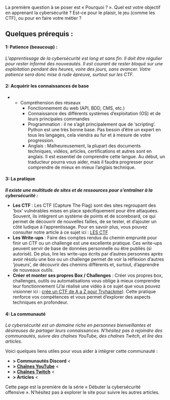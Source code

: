 La première question à se poser est « Pourquoi ? ». Quel est votre objectif en apprenant la cybersécurité ? Est-ce pour le plaisir, le jeu (comme les CTF), ou pour en faire votre métier ?

## **Quelques prérequis :**

#### **1: Patience (beaucoup)** :

_L’apprentissage de la cybersécurité est long et sans fin. Il doit être régulier pour rester informé des nouveautés. Il est courant de rester bloqué sur une exploitation pendant des heures, voire des jours, sans avancer. Votre patience sera donc mise à rude épreuve, surtout sur les CTF._

#### **2: Acquérir les connaissances de base** 

- - Compréhension des réseaux
    - Fonctionnement du web (API, BDD, CMS, etc.)
    - Connaissance des différents systèmes d’exploitation (OS) et de leurs principales commandes
    - Programmation : il ne s’agit principalement que de ‘scripting’. Python est une très bonne base. Pas besoin d’être un expert en tous les langages, cela viendra au fur et à mesure de votre progression.
    - Anglais : Malheureusement, la plupart des documents techniques, vidéos, articles, certifications et autres sont en anglais. Il est essentiel de comprendre cette langue. Au début, un traducteur pourra vous aider, mais il faudra progresser pour comprendre de mieux en mieux l’anglais technique.

#### **3: La pratique** 

**_Il existe une multitude de sites et de ressources pour s’entraîner à la cybersécurité :_**

- **Les CTF** : Les CTF (Capture The Flag) sont des sites regroupant des ‘box’ vulnérables mises en place spécifiquement pour être attaquées. Souvent, ils intègrent un système de points et de scoreboard, ce qui permet de découvrir de nouvelles failles, de se tester, et d’ajouter un côté ludique à l’apprentissage. Pour en savoir plus, vous pouvez consulter notre article à ce sujet ici : [LES CTF](https://hacking-france.fr/les-ctf/)
- **Les Write-ups** : Faire des comptes rendus du chemin emprunté pour finir un CTF ou un challenge est une excellente pratique. Ces write-ups peuvent servir de base de données personnelle ou être publiés (si autorisé). De plus, lire les write-ups écrits par d’autres personnes après avoir résolu une box ou un challenge permet de voir la réflexion d’autres ‘joueurs’, de découvrir des chemins différents et, surtout, d’apprendre de nouveaux outils.
- **Créer et monter ses propres Box / Challenges** : Créer vos propres box, challenges, outils ou automatisations vous oblige à mieux comprendre leur fonctionnement (J’ai réalisé une vidéo à ce sujet que vous pouvez visionner ici : [crée un CTF de A a Z pour Tryhackme](https://youtu.be/fmZPzpg87EU?si=CYOpmEmXcswsEJUn)). Cette pratique renforce vos compétences et vous permet d’explorer des aspects techniques en profondeur.

#### 4: La communauté 

_La cybersécurité est un domaine riche en personnes bienveillantes et désireuses de partager leurs connaissances. N’hésitez pas à rejoindre des communautés, suivre des chaînes YouTube, des chaînes Twitch, et lire des articles._

Voici quelques liens utiles pour vous aider à intégrer cette communauté :

- **> Communautés Discord** <
- **> [Chaînes YouTube](https://hacking-france.fr/les-chaines-youtube/)** <
- **> [Chaînes Twitch](https://hacking-france.fr/chaines-twitch/)** <
- **> Articles** <

Cette page est la première de la série « Débuter la cybersécurité offensive ». N’hésitez pas à explorer le site pour suivre les autres articles.